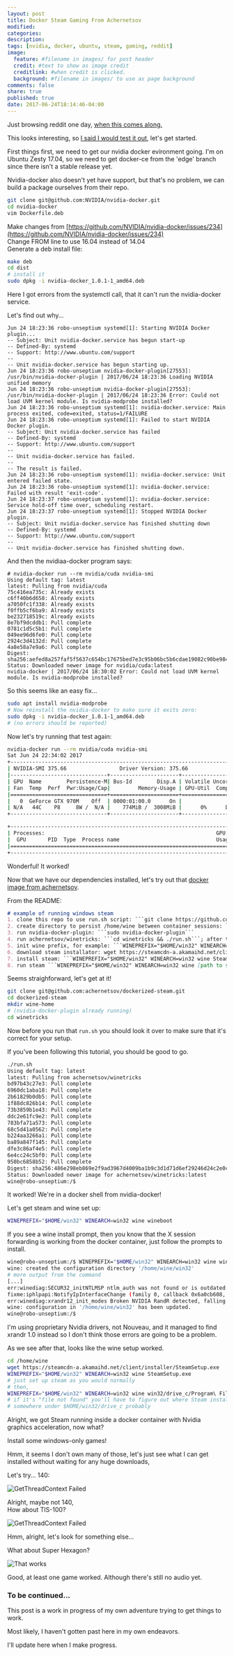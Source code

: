 ```yaml
---
layout: post
title: Docker Steam Gaming From Achernetsov
modified:
categories:
description:
tags: [nvidia, docker, ubuntu, steam, gaming, reddit]
image:
  feature: #filename in images/ for post header
  credit: #text to show as image credit
  creditlink: #when credit is clicked.
  background: #filename in images/ to use as page background
comments: false
share: true
published: true
date: 2017-06-24T18:14:46-04:00
---
```


Just browsing reddit one day, [when this comes along.](https://github.com/achernetsov/dockerized-steam)

This looks interesting, so [I said I would test it out](https://www.reddit.com/r/linux_gaming/comments/6j4tt8/docker_image_for_nvidiaalsa_host_with_winetricks/), let's get started.

First things first, we need to get our nvidia docker evironment going. I'm on Ubuntu Zesty 17.04, so we need to get docker-ce from the 'edge' branch since there isn't a stable release yet.

Nvidia-docker also doesn't yet have support, but that's no problem, we can build a package ourselves from their repo.

```bash
git clone git@github.com:NVIDIA/nvidia-docker.git
cd nvidia-docker
vim Dockerfile.deb
```
Make changes from [https://github.com/NVIDIA/nvidia-docker/issues/234](https://github.com/NVIDIA/nvidia-docker/issues/234)  
Change FROM line to use 16.04 instead of 14.04  
Generate a deb install file:
```bash
make deb
cd dist
# install it
sudo dpkg -i nvidia-docker_1.0.1-1_amd64.deb
```
Here I got errors from the systemctl call, that it can't run the nvidia-docker service.

Let's find out why...
```
Jun 24 18:23:36 robo-unseptium systemd[1]: Starting NVIDIA Docker plugin...
-- Subject: Unit nvidia-docker.service has begun start-up
-- Defined-By: systemd
-- Support: http://www.ubuntu.com/support
--
-- Unit nvidia-docker.service has begun starting up.
Jun 24 18:23:36 robo-unseptium nvidia-docker-plugin[27553]: /usr/bin/nvidia-docker-plugin | 2017/06/24 18:23:36 Loading NVIDIA unified memory
Jun 24 18:23:36 robo-unseptium nvidia-docker-plugin[27553]: /usr/bin/nvidia-docker-plugin | 2017/06/24 18:23:36 Error: Could not load UVM kernel module. Is nvidia-modprobe installed?
Jun 24 18:23:36 robo-unseptium systemd[1]: nvidia-docker.service: Main process exited, code=exited, status=1/FAILURE
Jun 24 18:23:36 robo-unseptium systemd[1]: Failed to start NVIDIA Docker plugin.
-- Subject: Unit nvidia-docker.service has failed
-- Defined-By: systemd
-- Support: http://www.ubuntu.com/support
--
-- Unit nvidia-docker.service has failed.
--
-- The result is failed.
Jun 24 18:23:36 robo-unseptium systemd[1]: nvidia-docker.service: Unit entered failed state.
Jun 24 18:23:36 robo-unseptium systemd[1]: nvidia-docker.service: Failed with result 'exit-code'.
Jun 24 18:23:37 robo-unseptium systemd[1]: nvidia-docker.service: Service hold-off time over, scheduling restart.
Jun 24 18:23:37 robo-unseptium systemd[1]: Stopped NVIDIA Docker plugin.
-- Subject: Unit nvidia-docker.service has finished shutting down
-- Defined-By: systemd
-- Support: http://www.ubuntu.com/support
--
-- Unit nvidia-docker.service has finished shutting down.
```

And then the nvidiaa-docker program says:

```
# nvidia-docker run --rm nvidia/cuda nvidia-smi
Using default tag: latest
latest: Pulling from nvidia/cuda
75c416ea735c: Already exists
c6ff40b6d658: Already exists
a7050fc1f338: Already exists
f0ffb5cf6ba9: Already exists
be232718519c: Already exists
8e7bf9dcddb1: Pull complete
0781c1d5c5b1: Pull complete
049ee96d6fe0: Pull complete
2924c3d4132d: Pull complete
4a8e58a7e9a6: Pull complete
Digest: sha256:aefed8a257faf5f5637c654bc17675bed7e3c95b06bc5b6cdae19082c90be984
Status: Downloaded newer image for nvidia/cuda:latest
nvidia-docker | 2017/06/24 18:30:02 Error: Could not load UVM kernel module. Is nvidia-modprobe installed?
```

So this seems like an easy fix...

```bash
sudo apt install nvidia-modprobe
# Now reinstall the nvidia-docker to make sure it exits zero:
sudo dpkg -i nvidia-docker_1.0.1-1_amd64.deb
# (no errors should be reported)
```

Now let's try running that test again:

```bash
nvidia-docker run --rm nvidia/cuda nvidia-smi
Sat Jun 24 22:34:02 2017       
+-----------------------------------------------------------------------------+
| NVIDIA-SMI 375.66                 Driver Version: 375.66                    |
|-------------------------------+----------------------+----------------------+
| GPU  Name        Persistence-M| Bus-Id        Disp.A | Volatile Uncorr. ECC |
| Fan  Temp  Perf  Pwr:Usage/Cap|         Memory-Usage | GPU-Util  Compute M. |
|===============================+======================+======================|
|   0  GeForce GTX 970M    Off  | 0000:01:00.0      On |                  N/A |
| N/A   44C    P8     8W /  N/A |    774MiB /  3008MiB |      0%      Default |
+-------------------------------+----------------------+----------------------+

+-----------------------------------------------------------------------------+
| Processes:                                                       GPU Memory |
|  GPU       PID  Type  Process name                               Usage      |
|=============================================================================|
+-----------------------------------------------------------------------------+
```

Wonderful! It worked!

Now that we have our dependencies installed, let's try out that [docker image from achernetsov](https://github.com/achernetsov/dockerized-steam).

From the README:

```markdown
# example of running windows steam
1. clone this repo to use run.sh script: ```git clone https://github.com/achernetsov/dockerized-steam && cd dockerized-steam```
2. create directory to persist /home/wine between container sessions: ```mkdir wine-home```
3. run nvidia-docker-plugin: ```sudo nvidia-docker-plugin```
4. run achernetsov/winetricks: ```cd winetricks && ./run.sh```; after this command you will be inside container shell: ```wine@myhost:~$```
5. init wine prefix, for example: ```WINEPREFIX="$HOME/win32" WINEARCH=win32 wine wineboot```
6. download steam installator: wget https://steamcdn-a.akamaihd.net/client/installer/SteamSetup.exe
7. install steam: ```WINEPREFIX="$HOME/win32" WINEARCH=win32 wine SteamSetup.exe```
8. run steam ```WINEPREFIX="$HOME/win32" WINEARCH=win32 wine [path to steam.exe inside win32]```
```

Seems straighforward, let's get at it!

```bash
git clone git@github.com:achernetsov/dockerized-steam.git
cd dockerized-steam
mkdir wine-home
# (nvidia-docker-plugin already running)
cd winetricks
```

Now before you run that `run.sh` you should look it over to make sure that it's correct for your setup.

If you've been following this tutorial, you should be good to go.

```bash
./run.sh
Using default tag: latest
latest: Pulling from achernetsov/winetricks
bd97b43c27e3: Pull complete
6960dc1aba18: Pull complete
2b61829b0db5: Pull complete
1f88dc826b14: Pull complete
73b3859b1e43: Pull complete
ddc2e61fc9e2: Pull complete
783bfa71a573: Pull complete
68c5d41a0562: Pull complete
b224aa3266a1: Pull complete
ba89a847f145: Pull complete
dfe3c86af4e5: Pull complete
6e4cc24c5bf0: Pull complete
950bc6858b52: Pull complete
Digest: sha256:486e298eb869e2f9ad3967d4009ba1b9c3d1d71d6ef29246d24c2e0c1ab399f2
Status: Downloaded newer image for achernetsov/winetricks:latest
wine@robo-unseptium:/$
```

It worked! We're in a docker shell from nvidia-docker!

Let's get steam and wine set up:

```bash
WINEPREFIX="$HOME/win32" WINEARCH=win32 wine wineboot
```

If you see a wine install prompt, then you know that the X session forwarding is working from the docker container, just follow the prompts to install.

```bash
wine@robo-unseptium:/$ WINEPREFIX="$HOME/win32" WINEARCH=win32 wine wineboot
wine: created the configuration directory '/home/wine/win32'
# more output from the command
[...]
err:winediag:SECUR32_initNTLMSP ntlm_auth was not found or is outdated. Make sure that ntlm_auth >= 3.0.25 is in your path. Usually, you can find it in the winbind package of your distribution.
fixme:iphlpapi:NotifyIpInterfaceChange (family 0, callback 0x6a0cb608, context 0x938728, init_notify 0, handle 0x116e794): stub
err:winediag:xrandr12_init_modes Broken NVIDIA RandR detected, falling back to RandR 1.0. Please consider using the Nouveau driver instead.
wine: configuration in '/home/wine/win32' has been updated.
wine@robo-unseptium:/$
```

I'm using proprietary Nvidia drivers, not Nouveau, and it managed to find xrandr 1.0 instead so I don't think those errors are going to be a problem.

As we see after that, looks like the wine setup worked.

```bash
cd /home/wine
wget https://steamcdn-a.akamaihd.net/client/installer/SteamSetup.exe
WINEPREFIX="$HOME/win32" WINEARCH=win32 wine SteamSetup.exe
# just set up steam as you would normally
# then,
WINEPREFIX="$HOME/win32" WINEARCH=win32 wine win32/drive_c/Program\ Files/Steam/Steam.exe
# if it's "file not found" you'll have to figure out where Steam installed to,
# somewhere under $HOME/win32/drive_c probably
```

Alright, we got Steam running inside a docker container with Nvidia graphics acceleration, now what?

Install some windows-only games!

Hmm, it seems I don't own many of those, let's just see what I can get installed without waiting for any huge downloads,

Let's try... 140:

![GetThreadContext Failed](/images/wine-gc-error-thread-context.png)

Alright, maybe not 140,  
How about TIS-100?

![GetThreadContext Failed](/images/wine-gc-error-thread-context.png)

Hmm, alright, let's look for something else...

What about Super Hexagon?

![That works](/images/super-hexagon-docker-wine-working.png)

Good, at least one game worked. Although there's still no audio yet.

### To be continued...

This post is a work in progress of my own adventure trying to get things to work.

Most likely, I haven't gotten past here in my own endeavors.

I'll update here when I make progress.
